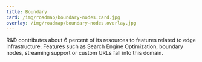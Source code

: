 ```yaml
---
title: Boundary 
card: /img/roadmap/boundary-nodes.card.jpg
overlay: /img/roadmap/boundary-nodes.overlay.jpg
---
```


R&D contributes about 6 percent of its resources to features related to edge infrastructure. Features such as Search Engine Optimization, boundary nodes, streaming support or custom URLs fall into this domain. 
